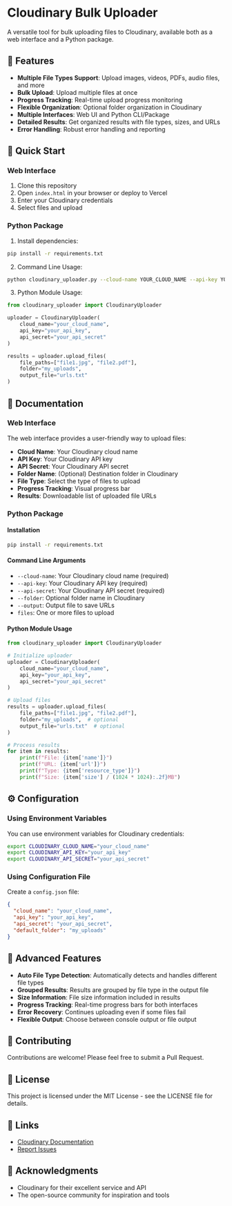 # Cloudinary Bulk Uploader

A versatile tool for bulk uploading files to Cloudinary, available both as a web interface and a Python package.

## 🌟 Features

- **Multiple File Types Support**: Upload images, videos, PDFs, audio files, and more
- **Bulk Upload**: Upload multiple files at once
- **Progress Tracking**: Real-time upload progress monitoring
- **Flexible Organization**: Optional folder organization in Cloudinary
- **Multiple Interfaces**: Web UI and Python CLI/Package
- **Detailed Results**: Get organized results with file types, sizes, and URLs
- **Error Handling**: Robust error handling and reporting

## 🚀 Quick Start

### Web Interface

1. Clone this repository
2. Open `index.html` in your browser or deploy to Vercel
3. Enter your Cloudinary credentials
4. Select files and upload

### Python Package

1. Install dependencies:

```bash
pip install -r requirements.txt
```

2. Command Line Usage:

```bash
python cloudinary_uploader.py --cloud-name YOUR_CLOUD_NAME --api-key YOUR_API_KEY --api-secret YOUR_API_SECRET --folder optional_folder --output urls.txt file1.jpg file2.pdf
```

3. Python Module Usage:

```python
from cloudinary_uploader import CloudinaryUploader

uploader = CloudinaryUploader(
    cloud_name="your_cloud_name",
    api_key="your_api_key",
    api_secret="your_api_secret"
)

results = uploader.upload_files(
    file_paths=["file1.jpg", "file2.pdf"],
    folder="my_uploads",
    output_file="urls.txt"
)
```

## 📖 Documentation

### Web Interface

The web interface provides a user-friendly way to upload files:

- **Cloud Name**: Your Cloudinary cloud name
- **API Key**: Your Cloudinary API key
- **API Secret**: Your Cloudinary API secret
- **Folder Name**: (Optional) Destination folder in Cloudinary
- **File Type**: Select the type of files to upload
- **Progress Tracking**: Visual progress bar
- **Results**: Downloadable list of uploaded file URLs

### Python Package

#### Installation

```bash
pip install -r requirements.txt
```

#### Command Line Arguments

- `--cloud-name`: Your Cloudinary cloud name (required)
- `--api-key`: Your Cloudinary API key (required)
- `--api-secret`: Your Cloudinary API secret (required)
- `--folder`: Optional folder name in Cloudinary
- `--output`: Output file to save URLs
- `files`: One or more files to upload

#### Python Module Usage

```python
from cloudinary_uploader import CloudinaryUploader

# Initialize uploader
uploader = CloudinaryUploader(
    cloud_name="your_cloud_name",
    api_key="your_api_key",
    api_secret="your_api_secret"
)

# Upload files
results = uploader.upload_files(
    file_paths=["file1.jpg", "file2.pdf"],
    folder="my_uploads",  # optional
    output_file="urls.txt"  # optional
)

# Process results
for item in results:
    print(f"File: {item['name']}")
    print(f"URL: {item['url']}")
    print(f"Type: {item['resource_type']}")
    print(f"Size: {item['size'] / (1024 * 1024):.2f}MB")
```

## ⚙️ Configuration

### Using Environment Variables

You can use environment variables for Cloudinary credentials:

```bash
export CLOUDINARY_CLOUD_NAME="your_cloud_name"
export CLOUDINARY_API_KEY="your_api_key"
export CLOUDINARY_API_SECRET="your_api_secret"
```

### Using Configuration File

Create a `config.json` file:

```json
{
  "cloud_name": "your_cloud_name",
  "api_key": "your_api_key",
  "api_secret": "your_api_secret",
  "default_folder": "my_uploads"
}
```

## 🌟 Advanced Features

- **Auto File Type Detection**: Automatically detects and handles different file types
- **Grouped Results**: Results are grouped by file type in the output file
- **Size Information**: File size information included in results
- **Progress Tracking**: Real-time progress bars for both interfaces
- **Error Recovery**: Continues uploading even if some files fail
- **Flexible Output**: Choose between console output or file output

## 🤝 Contributing

Contributions are welcome! Please feel free to submit a Pull Request.

## 📝 License

This project is licensed under the MIT License - see the LICENSE file for details.

## 🔗 Links

- [Cloudinary Documentation](https://cloudinary.com/documentation)
- [Report Issues](https://github.com/your-username/cloudinary-bulk-uploader/issues)

## 🙏 Acknowledgments

- Cloudinary for their excellent service and API
- The open-source community for inspiration and tools
